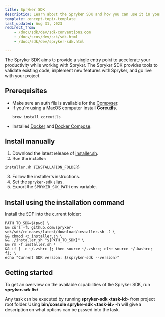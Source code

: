 ```yaml
---
title: Spryker SDK
description: Learn about the Spryker SDK and how you can use it in your project.
template: concept-topic-template
last_updated: Aug 31, 2023
redirect_from:
    - /docs/sdk/dev/sdk-conventions.com
    - /docs/scos/dev/sdk/sdk.html
    - /docs/sdk/dev/spryker-sdk.html

---
```

The Spryker SDK aims to provide a single entry point to accelerate your productivity while working with Spryker. The Spryker SDK provides tools to validate existing code, implement new features with Spryker, and go live with your project.

## Prerequisites

- Make sure an auth file is available for the [Composer](https://getcomposer.org/doc/articles/authentication-for-private-packages.md).
- If you're using a MacOS computer, install **Coreutils**.
  ```shell
  brew install coreutils
  ```
- Installed [Docker](https://docs.docker.com/engine/install/) and [Docker Compose](https://docs.docker.com/compose/install/).


## Install manually

1. Download the latest release of [installer.sh](https://github.com/spryker-sdk/sdk/releases).
2. Run the installer:
  ```shell
  installer.sh {INSTALLATION_FOLDER}
  ```
3. Follow the installer's instructions.
4. Set the `spryker-sdk` alias.
5. Export the `SPRYKER_SDK_PATH` env variable.


## Install using the installation command

Install the SDF into the current folder:
```shell
PATH_TO_SDK=$(pwd) \
&& curl -fL github.com/spryker-sdk/sdk/releases/latest/download/installer.sh -O \
&& chmod +x installer.sh \
&& ./installer.sh "${PATH_TO_SDK}" \
&& rm -f installer.sh \
&& if [ -e ~/.zshrc ]; then source ~/.zshrc; else source ~/.bashrc; fi; \
echo "Current SDK version: $(spryker-sdk --version)"
```

## Getting started

To get an overview on the available capabilities of the Spryker SDK, run **spryker-sdk list**.

Any task can be executed by running **spryker-sdk \<task-id\>** from project root folder.
Using **bin/console spryker-sdk \<task-id\> -h** will give a description on what options can be passed into the task.
